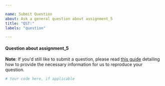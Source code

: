 ```yaml
---

name: Submit Question
about: Ask a general question about assignment_5
title: "QST:"
labels: "question"

---
```


#### Question about assignment_5

**Note**: If you'd still like to submit a question, please read [this guide](
https://matthewrocklin.com/blog/work/2018/02/28/minimal-bug-reports) detailing how to
provide the necessary information for us to reproduce your question.

```python
# Your code here, if applicable
```
